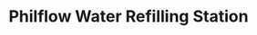 ---
title: "Philflow Water Refilling Station"
url: /quezon-city/philflow-water-refilling-station/
shop: Wasser
---